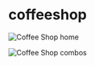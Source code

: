 # coffeeshop




![Coffee Shop home](https://user-images.githubusercontent.com/84484798/148685795-fe7747cb-c806-4839-a5bb-54a9686f8d92.png)




![Coffee Shop combos](https://user-images.githubusercontent.com/84484798/148685802-cf57131a-3d9c-437b-b6ed-20384df02add.png)
